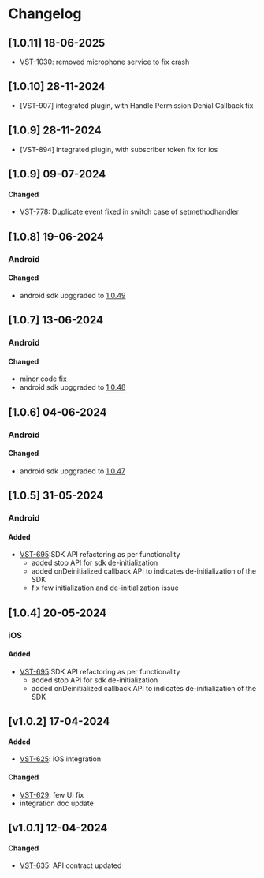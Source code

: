 # Changelog

## [1.0.11] 18-06-2025
- [VST-1030](https://exotel.atlassian.net/browse/VST-1030): removed microphone service to fix crash

## [1.0.10] 28-11-2024
- [VST-907] integrated plugin, with Handle Permission Denial Callback fix

## [1.0.9] 28-11-2024
- [VST-894] integrated plugin, with subscriber token fix for ios

## [1.0.9] 09-07-2024

#### Changed
- [VST-778](https://exotel.atlassian.net/browse/VST-778): Duplicate event fixed in switch case of setmethodhandler

## [1.0.8] 19-06-2024

### Android
#### Changed
- android sdk upggraded to [1.0.49](https://github.com/exotel/exotel-voip-sdk-android/releases/tag/1.0.49)

## [1.0.7] 13-06-2024

### Android
#### Changed
- minor code fix
- android sdk upggraded to [1.0.48](https://github.com/exotel/exotel-voip-sdk-android/releases/tag/1.0.48)


## [1.0.6] 04-06-2024

### Android
#### Changed
- android sdk upggraded to [1.0.47](https://github.com/exotel/exotel-voip-sdk-android/releases/tag/1.0.47) 

## [1.0.5] 31-05-2024

### Android
#### Added
- [VST-695](https://exotel.atlassian.net/browse/VST-695):SDK API refactoring as per functionality
  * added stop API for sdk de-initialization
  * added onDeinitialized callback API to indicates de-initialization of the SDK
  * fix few initialization and de-initialization issue

## [1.0.4] 20-05-2024

### iOS
#### Added
- [VST-695](https://exotel.atlassian.net/browse/VST-695):SDK API refactoring as per functionality
  * added stop API for sdk de-initialization
  * added onDeinitialized callback API to indicates de-initialization of the SDK
  
## [v1.0.2] 17-04-2024

#### Added 
- [VST-625](https://exotel.atlassian.net/browse/VST-625): iOS integration

#### Changed
- [VST-629](https://exotel.atlassian.net/browse/VST-629): few UI fix
- integration doc update


## [v1.0.1] 12-04-2024

#### Changed
- [VST-635](https://exotel.atlassian.net/browse/VST-635): API contract updated


